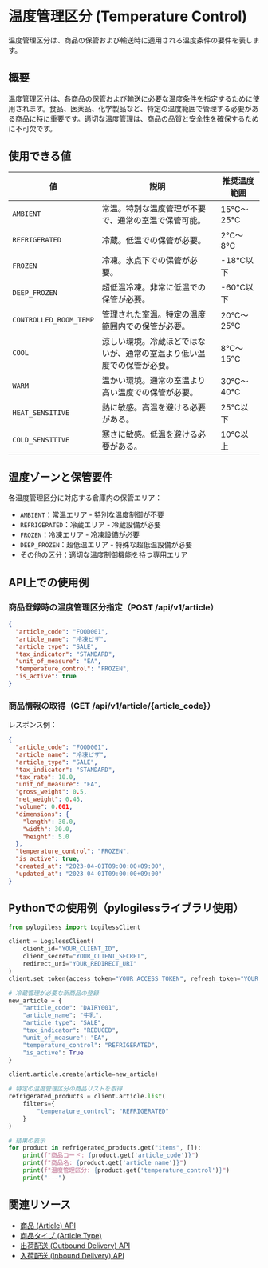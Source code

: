 # 温度管理区分 (Temperature Control)

温度管理区分は、商品の保管および輸送時に適用される温度条件の要件を表します。

## 概要

温度管理区分は、各商品の保管および輸送に必要な温度条件を指定するために使用されます。食品、医薬品、化学製品など、特定の温度範囲で管理する必要がある商品に特に重要です。適切な温度管理は、商品の品質と安全性を確保するために不可欠です。

## 使用できる値

| 値 | 説明 | 推奨温度範囲 |
|------|------|------|
| `AMBIENT` | 常温。特別な温度管理が不要で、通常の室温で保管可能。 | 15°C〜25°C |
| `REFRIGERATED` | 冷蔵。低温での保管が必要。 | 2°C〜8°C |
| `FROZEN` | 冷凍。氷点下での保管が必要。 | -18°C以下 |
| `DEEP_FROZEN` | 超低温冷凍。非常に低温での保管が必要。 | -60°C以下 |
| `CONTROLLED_ROOM_TEMP` | 管理された室温。特定の温度範囲内での保管が必要。 | 20°C〜25°C |
| `COOL` | 涼しい環境。冷蔵ほどではないが、通常の室温より低い温度での保管が必要。 | 8°C〜15°C |
| `WARM` | 温かい環境。通常の室温より高い温度での保管が必要。 | 30°C〜40°C |
| `HEAT_SENSITIVE` | 熱に敏感。高温を避ける必要がある。 | 25°C以下 |
| `COLD_SENSITIVE` | 寒さに敏感。低温を避ける必要がある。 | 10°C以上 |

## 温度ゾーンと保管要件

各温度管理区分に対応する倉庫内の保管エリア：

- `AMBIENT`：常温エリア - 特別な温度制御が不要
- `REFRIGERATED`：冷蔵エリア - 冷蔵設備が必要
- `FROZEN`：冷凍エリア - 冷凍設備が必要
- `DEEP_FROZEN`：超低温エリア - 特殊な超低温設備が必要
- その他の区分：適切な温度制御機能を持つ専用エリア

## API上での使用例

### 商品登録時の温度管理区分指定（POST /api/v1/article）

```json
{
  "article_code": "FOOD001",
  "article_name": "冷凍ピザ",
  "article_type": "SALE",
  "tax_indicator": "STANDARD",
  "unit_of_measure": "EA",
  "temperature_control": "FROZEN",
  "is_active": true
}
```

### 商品情報の取得（GET /api/v1/article/{article_code}）

レスポンス例：

```json
{
  "article_code": "FOOD001",
  "article_name": "冷凍ピザ",
  "article_type": "SALE",
  "tax_indicator": "STANDARD",
  "tax_rate": 10.0,
  "unit_of_measure": "EA",
  "gross_weight": 0.5,
  "net_weight": 0.45,
  "volume": 0.001,
  "dimensions": {
    "length": 30.0,
    "width": 30.0,
    "height": 5.0
  },
  "temperature_control": "FROZEN",
  "is_active": true,
  "created_at": "2023-04-01T09:00:00+09:00",
  "updated_at": "2023-04-01T09:00:00+09:00"
}
```

## Pythonでの使用例（pylogilessライブラリ使用）

```python
from pylogiless import LogilessClient

client = LogilessClient(
    client_id="YOUR_CLIENT_ID",
    client_secret="YOUR_CLIENT_SECRET",
    redirect_uri="YOUR_REDIRECT_URI"
)
client.set_token(access_token="YOUR_ACCESS_TOKEN", refresh_token="YOUR_REFRESH_TOKEN")

# 冷蔵管理が必要な新商品の登録
new_article = {
    "article_code": "DAIRY001",
    "article_name": "牛乳",
    "article_type": "SALE",
    "tax_indicator": "REDUCED",
    "unit_of_measure": "EA",
    "temperature_control": "REFRIGERATED",
    "is_active": True
}

client.article.create(article=new_article)

# 特定の温度管理区分の商品リストを取得
refrigerated_products = client.article.list(
    filters={
        "temperature_control": "REFRIGERATED"
    }
)

# 結果の表示
for product in refrigerated_products.get("items", []):
    print(f"商品コード: {product.get('article_code')}")
    print(f"商品名: {product.get('article_name')}")
    print(f"温度管理区分: {product.get('temperature_control')}")
    print("---")
```

## 関連リソース

- [商品 (Article) API](../api/article.md)
- [商品タイプ (Article Type)](article_type.md)
- [出荷配送 (Outbound Delivery) API](../api/outbound_delivery.md)
- [入荷配送 (Inbound Delivery) API](../api/inbound_delivery.md) 